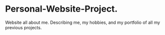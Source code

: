 # Personal-Website-Project.
Website all about me. Describing me, my hobbies, and my portfolio of all my previous projects.
